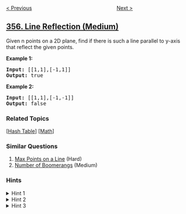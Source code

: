 <!--|This file generated by command(leetcode description); DO NOT EDIT.    |-->
<!--+----------------------------------------------------------------------+-->
<!--|@author    openset <openset.wang@gmail.com>                           |-->
<!--|@link      https://github.com/openset                                 |-->
<!--|@home      https://github.com/openset/leetcode                        |-->
<!--+----------------------------------------------------------------------+-->

[< Previous](../design-twitter "Design Twitter")
　　　　　　　　　　　　　　　　
[Next >](../count-numbers-with-unique-digits "Count Numbers with Unique Digits")

## [356. Line Reflection (Medium)](https://leetcode.com/problems/line-reflection "直线镜像")

<p>Given n points on a 2D plane, find if there is such a line parallel to y-axis that reflect the given points.</p>

<p><strong>Example 1:</strong></p>

<pre>
<strong>Input: </strong><span id="example-input-1-1">[[1,1],[-1,1]]</span>
<strong>Output: </strong><span id="example-output-1">true</span>
</pre>

<div>
<p><strong>Example 2:</strong></p>

<pre>
<strong>Input: </strong><span id="example-input-2-1">[[1,1],[-1,-1]]</span>
<strong>Output: </strong><span id="example-output-2">false</span></pre>

### Related Topics
  [[Hash Table](../../tag/hash-table/README.md)]
  [[Math](../../tag/math/README.md)]

### Similar Questions
  1. [Max Points on a Line](../max-points-on-a-line) (Hard)
  1. [Number of Boomerangs](../number-of-boomerangs) (Medium)

### Hints
<details>
<summary>Hint 1</summary>
Find the smallest and largest x-value for all points.
</details>

<details>
<summary>Hint 2</summary>
If there is a line then it should be at y = (minX + maxX) / 2.
</details>

<details>
<summary>Hint 3</summary>
For each point, make sure that it has a reflected point in the opposite side.
</details>
